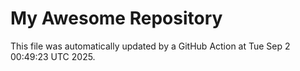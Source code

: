 # My Awesome Repository

This file was automatically updated by a GitHub Action at Tue Sep  2 00:49:23 UTC 2025.
